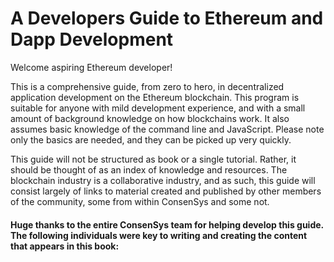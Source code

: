 # A Developers Guide to Ethereum and Dapp Development

Welcome aspiring Ethereum developer!

This is a comprehensive guide, from zero to hero, in decentralized application development on the Ethereum blockchain. This program is suitable for anyone with mild development experience, and with a small amount of background knowledge on how blockchains work. It also assumes basic knowledge of the command line and JavaScript. Please note only the basics are needed, and they can be picked up very quickly.

This guide will not be structured as book or a single tutorial. Rather, it should be thought of as an index of knowledge and resources. The blockchain industry is a collaborative industry, and as such, this guide will consist largely of links to material created and published by other members of the community, some from within ConsenSys and some not.

#### Huge thanks to the entire ConsenSys team for helping develop this guide. The following individuals were key to writing and creating the content that appears in this book:



